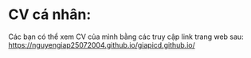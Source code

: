 # CV cá nhân:
Các bạn có thể xem CV của mình bằng các truy cập link trang web sau: https://nguyengiap25072004.github.io/giapicd.github.io/
